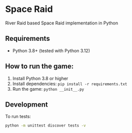 # Space Raid
River Raid based Space Raid implementation in Python

## Requirements
- Python 3.8+ (tested with Python 3.12)

## How to run the game:
1. Install Python 3.8 or higher
2. Install dependencies: `pip install -r requirements.txt`
3. Run the game: `python __init__.py`

## Development
To run tests:
```bash
python -m unittest discover tests -v
```

